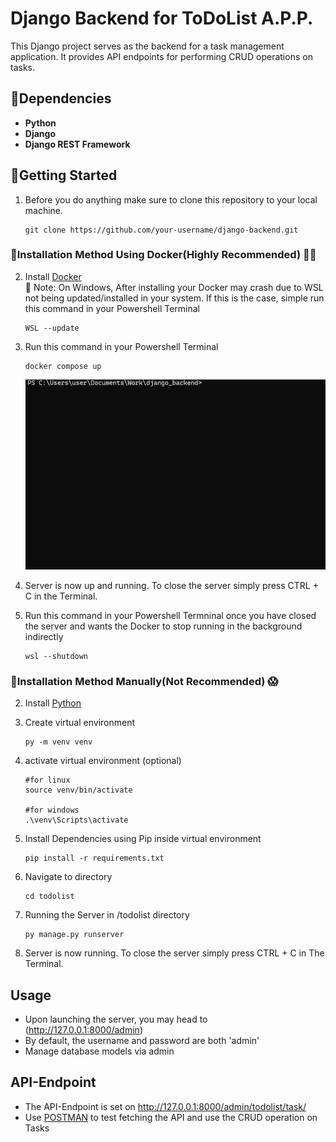 # Django Backend for ToDoList A.P.P.

This Django project serves as the backend for a task management application. It provides API endpoints for performing CRUD operations on tasks.

## :star2:Dependencies

- **Python**
- **Django**
- **Django REST Framework**

## :wrench:Getting Started

1. Before you do anything make sure to clone this repository to your local machine.
    ```
    git clone https://github.com/your-username/django-backend.git
    ```

### :whale:Installation Method Using Docker(Highly Recommended) :muscle::sunglasses:

2. Install [Docker](https://www.docker.com/products/docker-desktop/) <br>
    :wrench: Note: On Windows, After installing your Docker may crash due to WSL not being updated/installed in your system. If this is the case, simple run this command in your Powershell Terminal
    ```
    WSL --update
    ```

3. Run this command in your Powershell Terminal

    ```
    docker compose up
    ```
    ![Based Docker](resource/dockercomposeup.gif)


4. Server is now up and running. To close the server simply press CTRL + C in the Terminal.

5. Run this command in your Powershell Termninal once you have closed the server and wants the Docker to stop running in the background indirectly

    ```
    wsl --shutdown
    ```

### :vhs:Installation Method Manually(Not Recommended) :scream:

2. Install [Python](https://www.python.org/downloads/)

3. Create virtual environment

    ```
    py -m venv venv
    ```

4. activate virtual environment (optional)

    ```
    #for linux
    source venv/bin/activate

    #for windows
    .\venv\Scripts\activate
    ```

5. Install Dependencies using Pip inside virtual environment

    ```
    pip install -r requirements.txt
    ```

6. Navigate to directory

    ```
    cd todolist
    ```

7. Running the Server in /todolist directory

    ```
    py manage.py runserver
    ```

8. Server is now running. To close the server simply press CTRL + C in The Terminal.

## Usage

- Upon launching the server, you may head to (http://127.0.0.1:8000/admin)
- By default, the username and password are both 'admin'
- Manage database models via admin

## API-Endpoint
- The API-Endpoint is set on http://127.0.0.1:8000/admin/todolist/task/
- Use [POSTMAN](https://www.postman.com/) to test fetching the API and use the CRUD operation on Tasks
